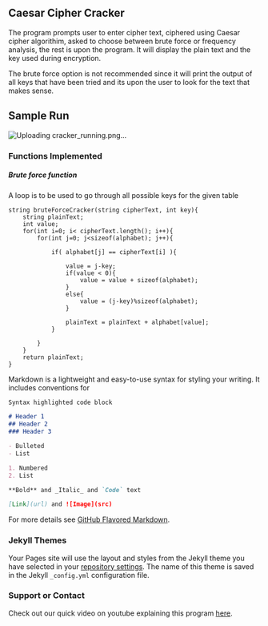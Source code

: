 ## Caesar Cipher Cracker

The program prompts user to enter cipher text, ciphered using Caesar cipher algorithim, asked to choose between brute force or frequency analysis, the rest is upon the program. It will display the plain text and the key used during encryption.

The brute force option is not recommended since it will print the output of all keys that have been tried and its upon the user to look for the text that makes sense.

## Sample Run
![Uploading cracker_running.png…]()


### Functions Implemented
##### Brute force function
A loop is to be used to go through all possible keys for the given table
```
string bruteForceCracker(string cipherText, int key){
	string plainText;
	int value;
	for(int i=0; i< cipherText.length(); i++){
		for(int j=0; j<sizeof(alphabet); j++){

			if( alphabet[j] == cipherText[i] ){

				value = j-key;
				if(value < 0){
					value = value + sizeof(alphabet);
				}
				else{
					value = (j-key)%sizeof(alphabet);
				}

				plainText = plainText + alphabet[value];
			}

		}
	}
	return plainText;
}

```

Markdown is a lightweight and easy-to-use syntax for styling your writing. It includes conventions for

```markdown
Syntax highlighted code block

# Header 1
## Header 2
### Header 3

- Bulleted
- List

1. Numbered
2. List

**Bold** and _Italic_ and `Code` text

[Link](url) and ![Image](src)
```

For more details see [GitHub Flavored Markdown](https://guides.github.com/features/mastering-markdown/).

### Jekyll Themes

Your Pages site will use the layout and styles from the Jekyll theme you have selected in your [repository settings](https://github.com/vincent0x1/Caesar-Cipher-Cracker/settings/pages). The name of this theme is saved in the Jekyll `_config.yml` configuration file.

### Support or Contact

Check out our quick video on youtube explaining this program [here](https://www.youtube.com/watch?v=rEpzBJMSOmc&t=1s).

